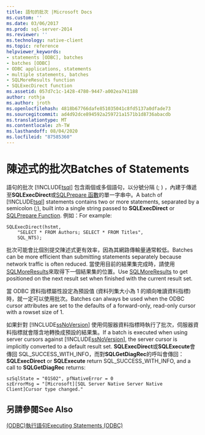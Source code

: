 ```yaml
---
title: 語句的批次 |Microsoft Docs
ms.custom: ''
ms.date: 03/06/2017
ms.prod: sql-server-2014
ms.reviewer: ''
ms.technology: native-client
ms.topic: reference
helpviewer_keywords:
- statements [ODBC], batches
- batches [ODBC]
- ODBC applications, statements
- multiple statements, batches
- SQLMoreResults function
- SQLExecDirect function
ms.assetid: 057d7c1c-1428-4780-9447-a002ea741188
author: rothja
ms.author: jroth
ms.openlocfilehash: 4818b67766dafe851035041c8fd5137a0dfade73
ms.sourcegitcommit: ad4d92dce894592a259721a1571b1d8736abacdb
ms.translationtype: MT
ms.contentlocale: zh-TW
ms.lasthandoff: 08/04/2020
ms.locfileid: "87585360"
---
```

# <a name="batches-of-statements"></a><span data-ttu-id="c4d34-102">陳述式的批次</span><span class="sxs-lookup"><span data-stu-id="c4d34-102">Batches of Statements</span></span>
  <span data-ttu-id="c4d34-103">語句的批次 [!INCLUDE[tsql](../../../includes/tsql-md.md)] 包含兩個或多個語句，以分號分隔 (; ) ，內建于傳遞至**SQLExecDirect**或[SQLPrepare 函數](https://go.microsoft.com/fwlink/?LinkId=59360)的單一字串中。</span><span class="sxs-lookup"><span data-stu-id="c4d34-103">A batch of [!INCLUDE[tsql](../../../includes/tsql-md.md)] statements contains two or more statements, separated by a semicolon (;), built into a single string passed to **SQLExecDirect** or [SQLPrepare Function](https://go.microsoft.com/fwlink/?LinkId=59360).</span></span> <span data-ttu-id="c4d34-104">例如：</span><span class="sxs-lookup"><span data-stu-id="c4d34-104">For example:</span></span>  
  
```  
SQLExecDirect(hstmt,   
    "SELECT * FROM Authors; SELECT * FROM Titles",  
    SQL_NTS);  
```  
  
 <span data-ttu-id="c4d34-105">批次可能會比個別提交陳述式更有效率，因為其網路傳輸量通常較低。</span><span class="sxs-lookup"><span data-stu-id="c4d34-105">Batches can be more efficient than submitting statements separately because network traffic is often reduced.</span></span> <span data-ttu-id="c4d34-106">當使用目前的結果集完成時，請使用[SQLMoreResults](../../native-client-odbc-api/sqlmoreresults.md)來取得下一個結果集的位置。</span><span class="sxs-lookup"><span data-stu-id="c4d34-106">Use [SQLMoreResults](../../native-client-odbc-api/sqlmoreresults.md) to get positioned on the next result set when finished with the current result set.</span></span>  
  
 <span data-ttu-id="c4d34-107">當 ODBC 資料指標屬性設定為預設值 (資料列集大小為 1 的順向唯讀資料指標) 時，就一定可以使用批次。</span><span class="sxs-lookup"><span data-stu-id="c4d34-107">Batches can always be used when the ODBC cursor attributes are set to the defaults of a forward-only, read-only cursor with a rowset size of 1.</span></span>  
  
 <span data-ttu-id="c4d34-108">如果針對 [!INCLUDE[ssNoVersion](../../../includes/ssnoversion-md.md)] 使用伺服器資料指標時執行了批次，伺服器資料指標就會隱含地轉換成預設的結果集。</span><span class="sxs-lookup"><span data-stu-id="c4d34-108">If a batch is executed when using server cursors against [!INCLUDE[ssNoVersion](../../../includes/ssnoversion-md.md)], the server cursor is implicitly converted to a default result set.</span></span> <span data-ttu-id="c4d34-109">**SQLExecDirect**或**SQLExecute**會傳回 SQL_SUCCESS_WITH_INFO，而對**SQLGetDiagRec**的呼叫會傳回：</span><span class="sxs-lookup"><span data-stu-id="c4d34-109">**SQLExecDirect** or **SQLExecute** return SQL_SUCCESS_WITH_INFO, and a call to **SQLGetDiagRec** returns:</span></span>  
  
```  
szSqlState = "01S02", pfNativeError = 0  
szErrorMsg = "[Microsoft][SQL Server Native Server Native Client]Cursor type changed."  
```  
  
## <a name="see-also"></a><span data-ttu-id="c4d34-110">另請參閱</span><span class="sxs-lookup"><span data-stu-id="c4d34-110">See Also</span></span>  
 [<span data-ttu-id="c4d34-111">&#40;ODBC&#41;執行語句</span><span class="sxs-lookup"><span data-stu-id="c4d34-111">Executing Statements &#40;ODBC&#41;</span></span>](executing-statements-odbc.md)  
  
  
